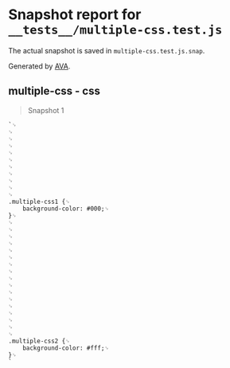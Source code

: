 # Snapshot report for `__tests__/multiple-css.test.js`

The actual snapshot is saved in `multiple-css.test.js.snap`.

Generated by [AVA](https://ava.li).

## multiple-css - css

> Snapshot 1

    `␊
    ␊
    ␊
    ␊
    ␊
    ␊
    ␊
    ␊
    ␊
    ␊
    ␊
    .multiple-css1 {␊
    	background-color: #000;␊
    }␊
    ␊
    ␊
    ␊
    ␊
    ␊
    ␊
    ␊
    ␊
    ␊
    ␊
    ␊
    ␊
    ␊
    ␊
    ␊
    ␊
    ␊
    .multiple-css2 {␊
    	background-color: #fff;␊
    }␊
    `
